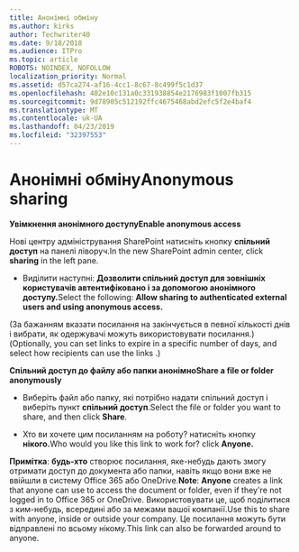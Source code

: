 ```yaml
---
title: Анонімні обміну
ms.author: kirks
author: Techwriter40
ms.date: 9/18/2018
ms.audience: ITPro
ms.topic: article
ROBOTS: NOINDEX, NOFOLLOW
localization_priority: Normal
ms.assetid: d57ca274-af16-4cc1-8c67-8c499f5c1d37
ms.openlocfilehash: 402e10c131a0c331938854e2176983f1007fb315
ms.sourcegitcommit: 9d78905c512192ffc4675468abd2efc5f2e4baf4
ms.translationtype: MT
ms.contentlocale: uk-UA
ms.lasthandoff: 04/23/2019
ms.locfileid: "32397553"
---
```

# <a name="anonymous-sharing"></a><span data-ttu-id="ba476-102">Анонімні обміну</span><span class="sxs-lookup"><span data-stu-id="ba476-102">Anonymous sharing</span></span>

 <span data-ttu-id="ba476-103">**Увімкнення анонімного доступу**</span><span class="sxs-lookup"><span data-stu-id="ba476-103">**Enable anonymous access**</span></span>
  
<span data-ttu-id="ba476-104">Нові центру адміністрування SharePoint натисніть кнопку **спільний доступ** на панелі ліворуч.</span><span class="sxs-lookup"><span data-stu-id="ba476-104">In the new SharePoint admin center, click **sharing** in the left pane.</span></span> 
  
- <span data-ttu-id="ba476-105">Виділити наступні: **Дозволити спільний доступ для зовнішніх користувачів автентифіковано і за допомогою анонімного доступу.**</span><span class="sxs-lookup"><span data-stu-id="ba476-105">Select the following: **Allow sharing to authenticated external users and using anonymous access.**</span></span>
  
<span data-ttu-id="ba476-106">(За бажанням вказати посилання на закінчується в певної кількості днів і вибрати, як одержувачі можуть використовувати посилання.)</span><span class="sxs-lookup"><span data-stu-id="ba476-106">(Optionally, you can set links to expire in a specific number of days, and select how recipients can use the links .)</span></span>
    
 <span data-ttu-id="ba476-107">**Спільний доступ до файлу або папки анонімно**</span><span class="sxs-lookup"><span data-stu-id="ba476-107">**Share a file or folder anonymously**</span></span>
  
- <span data-ttu-id="ba476-108">Виберіть файл або папку, які потрібно надати спільний доступ і виберіть пункт **спільний доступ**.</span><span class="sxs-lookup"><span data-stu-id="ba476-108">Select the file or folder you want to share, and then click **Share**.</span></span> 
    
- <span data-ttu-id="ba476-109">Хто ви хочете цим посиланням на роботу? натисніть кнопку **нікого.**</span><span class="sxs-lookup"><span data-stu-id="ba476-109">Who would you like this link to work for? click **Anyone.**</span></span>
  
 <span data-ttu-id="ba476-110">**Примітка**: **будь-хто** створює посилання, яке-небудь дають змогу отримати доступ до документа або папки, навіть якщо вони вже не ввійшли в систему Office 365 або OneDrive.</span><span class="sxs-lookup"><span data-stu-id="ba476-110">**Note**: **Anyone** creates a link that anyone can use to access the document or folder, even if they're not logged in to Office 365 or OneDrive.</span></span> <span data-ttu-id="ba476-111">Використовувати це, щоб поділитися з ким-небудь, всередині або за межами вашої компанії.</span><span class="sxs-lookup"><span data-stu-id="ba476-111">Use this to share with anyone, inside or outside your company.</span></span> <span data-ttu-id="ba476-112">Це посилання можуть бути відправлені по всьому нікому.</span><span class="sxs-lookup"><span data-stu-id="ba476-112">This link can also be forwarded around to anyone.</span></span> 
    

